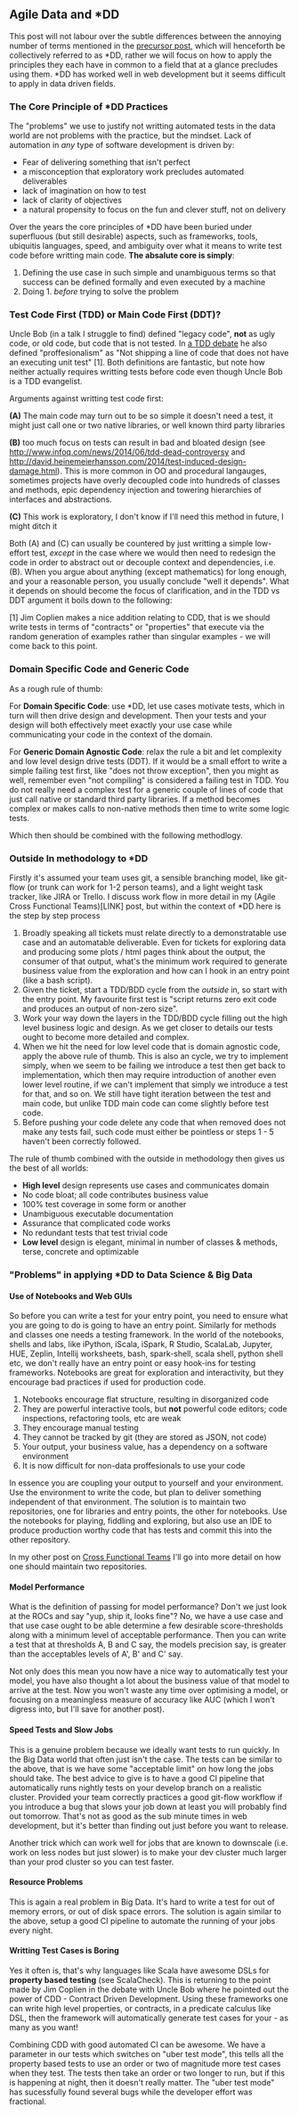 ## Agile Data and *DD

This post will not labour over the subtle differences between the annoying number of terms mentioned in the [precursor post](LINK), which will henceforth be collectively referred to as *DD, rather we will focus on how to apply the principles they each have in common to a field that at a glance precludes using them.  *DD has worked well in web development but it seems difficult to apply in data driven fields.

### The Core Principle of \*DD Practices

The "problems" we use to justify not writting automated tests in the data world are not problems with the practice, but the mindset.  Lack of automation in *any* type of software development is driven by:

 - Fear of delivering something that isn't perfect
 - a misconception that exploratory work precludes automated deliverables
 - lack of imagination on how to test
 - lack of clarity of objectives
 - a natural propensity to focus on the fun and clever stuff, not on delivery

Over the years the core principles of \*DD have been buried under superfluous (but still desirable) aspects, such as frameworks, tools, ubiquitis languages, speed, and ambiguity over what it means to write test code before writting main code.  **The absalute core is simply**:

1. Defining the use case in such simple and unambiguous terms so that success can be defined formally and even executed by a machine
2. Doing 1. *before* trying to solve the problem

### Test Code First (TDD) or Main Code First (DDT)?

Uncle Bob (in a talk I struggle to find) defined "legacy code", **not** as ugly code, or old code, but code that is not tested.  In [a TDD debate](https://www.youtube.com/watch?v=KtHQGs3zFAM) he also defined "proffesionalism" as "Not shipping a line of code that does not have an executing unit test" \[1\]. Both definitions are fantastic, but note how neither actually requires writting tests before code even though Uncle Bob is a TDD evangelist.

Arguments against writting test code first:

**(A)** The main code may turn out to be so simple it doesn't need a test, it might just call one or two native libraries, or well known third party libraries

**(B)** too much focus on tests can result in bad and bloated design (see http://www.infoq.com/news/2014/06/tdd-dead-controversy and http://david.heinemeierhansson.com/2014/test-induced-design-damage.html).  This is more common in OO and procedural langauges, sometimes projects have overly decoupled code into hundreds of classes and methods, epic dependency injection and towering hierarchies of interfaces and abstractions.

**(C)** This work is exploratory, I don't know if I'll need this method in future, I might ditch it

Both (A) and (C) can usually be countered by just writting a simple low-effort test, *except* in the case where we would then need to redesign the code in order to abstract out or decouple context and dependencies, i.e. (B).  When you argue about anything (except mathematics) for long enough, and your a reasonable person, you usually conclude "well it depends".  What it depends on should become the focus of clarification, and in the TDD vs DDT argument it boils down to the following:

\[1\] Jim Coplien makes a nice addition relating to CDD, that is we should write tests in terms of "contracts" or "properties" that execute via the random generation of examples rather than singular examples - we will come back to this point.

### Domain Specific Code and Generic Code

As a rough rule of thumb:

For **Domain Specific Code**: use \*DD, let use cases motivate tests, which in turn will then drive design and development. Then your tests and your design will both effectively meet exactly your use case while communicating your code in the context of the domain.

For **Generic Domain Agnostic Code**: relax the rule a bit and let complexity and low level design drive tests (DDT). If it would be a small effort to write a simple failing test first, like "does not throw exception", then you might as well, remember even "not compiling" is considered a failing test in TDD.  You do not really need a complex test for a generic couple of lines of code that just call native or standard third party libraries.  If a method becomes complex or makes calls to non-native methods then time to write some logic tests.

Which then should be combined with the following methodlogy.

### Outside In methodology to \*DD

Firstly it's assumed your team uses git, a sensible branching model, like git-flow (or trunk can work for 1-2 person teams), and a light weight task tracker, like JIRA or Trello. I discuss work flow in more detail in my (Agile Cross Functional Teams)[LINK] post, but within the context of *DD here is the step by step process

1. Broadly speaking all tickets must relate directly to a demonstratable use case and an automatable deliverable.  Even for tickets for exploring data and producing some plots / html pages think about the output, the consumer of that output, what's the minimum work required to generate business value from the exploration and how can I hook in an entry point (like a bash script).
2. Given the ticket, start a TDD/BDD cycle from the *outside* in, so start with the entry point. My favourite first test is "script returns zero exit code and produces an output of non-zero size".
3. Work your way down the layers in the TDD/BDD cycle filling out the high level business logic and design. As we get closer to details our tests ought to become more detailed and complex.
4. When we hit the need for low level code that is domain agnostic code, apply the above rule of thumb. This is also an cycle, we try to implement simply, when we seem to be failing we introduce a test then get back to implementation, which then may require introduction of another even lower level routine, if we can't implement that simply we introduce a test for that, and so on.  We still have tight iteration between the test and main code, but unlike TDD main code can come slightly before test code.
5. Before pushing your code delete any code that when removed does not make any tests fail, such code must either be pointless or steps 1 - 5 haven't been correctly followed.

The rule of thumb combined with the outside in methodology then gives us the best of all worlds:

 - **High level** design represents use cases and communicates domain
 - No code bloat; all code contributes business value
 - 100% test coverage in some form or another
 - Unambiguous executable documentation
 - Assurance that complicated code works
 - No redundant tests that test trivial code
 - **Low level** design is elegant, minimal in number of classes & methods, terse, concrete and optimizable

### "Problems" in applying *DD to Data Science & Big Data

#### Use of Notebooks and Web GUIs

So before you can write a test for your entry point, you need to ensure what you are going to do is going to have an entry point. Similarly for methods and classes one needs a testing framework.  In the world of the notebooks, shells and labs, like iPython, iScala, iSpark, R Studio, ScalaLab, Jupyter, HUE, Zeplin, Intellij worksheets, bash, spark-shell, scala shell, python shell etc, we don't really have an entry point or easy hook-ins for testing frameworks.  Notebooks are great for exploration and interactivity, but they encourage bad practices if used for production code.

1. Notebooks encourage flat structure, resulting in disorganized code
2. They are powerful interactive tools, but **not** powerful code editors; code inspections, refactoring tools, etc are weak
3. They encourage manual testing
4. They cannot be tracked by git (they are stored as JSON, not code)
5. Your output, your business value, has a dependency on a software environment
6. It is now difficult for non-data proffesionals to use your code

In essence you are coupling your output to yourself and your environment.  Use the environment to write the code, but plan to deliver something independent of that environment.  The solution is to maintain two repositories, one for libraries and entry points, the other for notebooks.  Use the notebooks for playing, fiddling and exploring, but also use an IDE to produce production worthy code that has tests and commit this into the other repository.

In my other post on [Cross Functional Teams](LINK) I'll go into more detail on how one should maintain two repositories.

#### Model Performance

What is the definition of passing for model performance? Don't we just look at the ROCs and say "yup, ship it, looks fine"?  No, we have a use case and that use case ought to be able determine a few desirable score-thresholds along with a minimum level of acceptable performance.  Then you can write a test that at thresholds A, B and C say, the models precision say, is greater than the acceptables levels of A', B' and C' say.

Not only does this mean you now have a nice way to automatically test your model, you have also thought a lot about the business value of that model to arrive at the test. Now you won't waste any time over optimising a model, or focusing on a meaningless measure of accuracy like AUC (which I won't digress into, but I'll save for another post).

#### Speed Tests and Slow Jobs

This is a genuine problem because we ideally want tests to run quickly.  In the Big Data world that often just isn't the case.  The tests can be similar to the above, that is we have some "acceptable limit" on how long the jobs should take.  The best advice to give is to have a good CI pipeline that automatically runs nightly tests on your develop branch on a realistic cluster.  Provided your team correctly practices a good git-flow workflow if you introduce a bug that slows your job down at least you will probably find out tomorrow.  That's not as good as the sub minute times in web development, but it's better than finding out just before you want to release.

Another trick which can work well for jobs that are known to downscale (i.e. work on less nodes but just slower) is to make your dev cluster much larger than your prod cluster so you can test faster.

#### Resource Problems

This is again a real problem in Big Data. It's hard to write a test for out of memory errors, or out of disk space errors. The solution is again similar to the above, setup a good CI pipeline to automate the running of your jobs every night.

#### Writting Test Cases is Boring

Yes it often is, that's why languages like Scala have awesome DSLs for **property based testing** (see ScalaCheck).  This is returning to the point made by Jim Coplien in the debate with Uncle Bob where he pointed out the power of CDD - Contract Driven Development.  Using these frameworks one can write high level properties, or contracts, in a predicate calculus like DSL, then the framework will automatically generate test cases for your - as many as you want!

Combining CDD with good automated CI can be awesome.  We have a parameter in our tests which switches on "uber test mode", this tells all the property based tests to use an order or two of magnitude more test cases when they test.  The tests then take an order or two longer to run, but if this is happening at night, then it doesn't really matter.  The "uber test mode" has sucessfully found several bugs while the developer effort was fractional.
